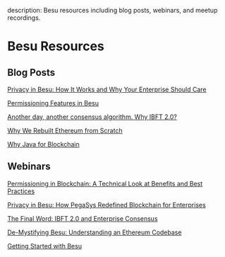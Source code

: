 description: Besu resources including blog posts, webinars, and meetup recordings. 
<!--- END of page meta data -->

# Besu Resources 

## Blog Posts 

[Privacy in Besu: How It Works and Why Your Enterprise Should Care](https://pegasys.tech/privacy-in-besu-how-it-works-and-why-your-enterprise-should-care/)

[Permissioning Features in Besu](https://pegasys.tech/protecting-the-enterprise-permissioning-features-in-besu/)

[Another day, another consensus algorithm. Why IBFT 2.0?](https://pegasys.tech/another-day-another-consensus-algorithm-why-ibft-2-0/)

[Why We Rebuilt Ethereum from Scratch](https://media.consensys.net/why-we-rebuilt-ethereum-from-scratch-9e38b6ebd4a2)

[Why Java for Blockchain](https://media.consensys.net/why-java-for-blockchain-73f1b444c2d)

## Webinars 

[Permissioning in Blockchain: A Technical Look at Benefits and Best Practices](https://www.youtube.com/watch?v=CD0pHtNDqZs)

[Privacy in Besu: How PegaSys Redefined Blockchain for Enterprises](https://www.youtube.com/watch?v=8l7SSZLyFL8)

[The Final Word: IBFT 2.0 and Enterprise Consensus](https://www.youtube.com/watch?v=YmTUP_dWfME)

[De-Mystifying Besu: Understanding an Ethereum Codebase](https://www.youtube.com/watch?v=OJfib9kTK7U&feature=youtu.be)

[Getting Started with Besu](https://www.youtube.com/watch?v=OKWBr94J9rY&t=1s)
